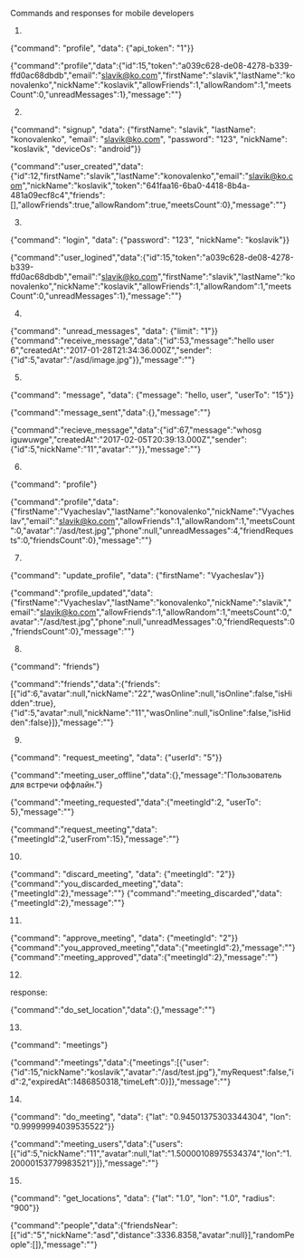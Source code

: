 Commands and responses for mobile developers

1)
{"command": "profile", "data": {"api_token": "1"}}

{"command":"profile","data":{"id":15,"token":"a039c628-de08-4278-b339-ffd0ac68dbdb","email":"slavik@ko.com","firstName":"slavik","lastName":"konovalenko","nickName":"koslavik","allowFriends":1,"allowRandom":1,"meetsCount":0,"unreadMessages":1},"message":""}


2)
{"command": "signup", "data": {"firstName": "slavik", "lastName": "konovalenko", "email": "slavik@ko.com", "password": "123", "nickName": "koslavik", "deviceOs": "android"}}

{"command":"user_created","data":{"id":12,"firstName":"slavik","lastName":"konovalenko","email":"slavik@ko.com","nickName":"koslavik","token":"641faa16-6ba0-4418-8b4a-481a09ecf8c4","friends":[],"allowFriends":true,"allowRandom":true,"meetsCount":0},"message":""}


3)
{"command": "login", "data": {"password": "123", "nickName": "koslavik"}}

{"command":"user_logined","data":{"id":15,"token":"a039c628-de08-4278-b339-ffd0ac68dbdb","email":"slavik@ko.com","firstName":"slavik","lastName":"konovalenko","nickName":"koslavik","allowFriends":1,"allowRandom":1,"meetsCount":0,"unreadMessages":1},"message":""}


4)
{"command": "unread_messages", "data": {"limit": "1"}}
{"command":"receive_message","data":{"id":53,"message":"hello user 6","createdAt":"2017-01-28T21:34:36.000Z","sender":{"id":5,"avatar":"/asd/image.jpg"}},"message":""}

5)
{"command": "message", "data": {"message": "hello, user", "userTo": "15"}}

{"command":"message_sent","data":{},"message":""}

{"command":"recieve_message","data":{"id":67,"message":"whosg iguwuwge","createdAt":"2017-02-05T20:39:13.000Z","sender":{"id":5,"nickName":"11","avatar":""}},"message":""}


6)
{"command": "profile"}

{"command":"profile","data":{"firstName":"Vyacheslav","lastName":"konovalenko","nickName":"Vyacheslav","email":"slavik@ko.com","allowFriends":1,"allowRandom":1,"meetsCount":0,"avatar":"/asd/test.jpg","phone":null,"unreadMessages":4,"friendRequests":0,"friendsCount":0},"message":""}

7)
{"command": "update_profile", "data": {"firstName": "Vyacheslav"}}

{"command":"profile_updated","data":{"firstName":"Vyacheslav","lastName":"konovalenko","nickName":"slavik","email":"slavik@ko.com","allowFriends":1,"allowRandom":1,"meetsCount":0,"avatar":"/asd/test.jpg","phone":null,"unreadMessages":0,"friendRequests":0,"friendsCount":0},"message":""}


8)
{"command": "friends"}

{"command":"friends","data":{"friends":[{"id":6,"avatar":null,"nickName":"22","wasOnline":null,"isOnline":false,"isHidden":true},{"id":5,"avatar":null,"nickName":"11","wasOnline":null,"isOnline":false,"isHidden":false}]},"message":""}


9)
{"command": "request_meeting", "data": {"userId": "5"}}

{"command":"meeting_user_offline","data":{},"message":"Пользователь для встречи оффлайн."}

{"command":"meeting_requested","data":{"meetingId":2, "userTo": 5},"message":""}

{"command":"request_meeting","data":{"meetingId":2,"userFrom":15},"message":""}


10)
{"command": "discard_meeting", "data": {"meetingId": "2"}}
{"command":"you_discarded_meeting","data":{"meetingId":2},"message":""}
{"command":"meeting_discarded","data":{"meetingId":2},"message":""}


11)
{"command": "approve_meeting", "data": {"meetingId": "2"}}
{"command":"you_approved_meeting","data":{"meetingId":2},"message":""}
{"command":"meeting_approved","data":{"meetingId":2},"message":""}


12)
response:

{"command":"do_set_location","data":{},"message":""}


13)
{"command": "meetings"}

{"command":"meetings","data":{"meetings":[{"user":{"id":15,"nickName":"koslavik","avatar":"/asd/test.jpg"},"myRequest":false,"id":2,"expiredAt":1486850318,"timeLeft":0}]},"message":""}


14)
{"command": "do_meeting", "data": {"lat": "0.94501375303344304", "lon": "0.99999994039535522"}}

{"command":"meeting_users","data":{"users":[{"id":5,"nickName":"11","avatar":null,"lat":"1.50000108975534374","lon":"1.20000153779983521"}]},"message":""}


15)
{"command": "get_locations", "data": {"lat": "1.0", "lon": "1.0", "radius": "900"}}

{"command":"people","data":{"friendsNear":[{"id":"5","nickName":"asd","distance":3336.8358,"avatar":null}],"randomPeople":[]},"message":""}
